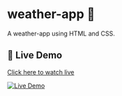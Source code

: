 # weather-app 🎥

A weather-app using HTML and CSS.

## 🚀 Live Demo
[Click here to watch live](https://vishal-devloper.github.io/weather-app/)

[![Live Demo](https://img.shields.io/badge/View-Live--Site-green)](https://vishal-devloper.github.io/weather-app/)
